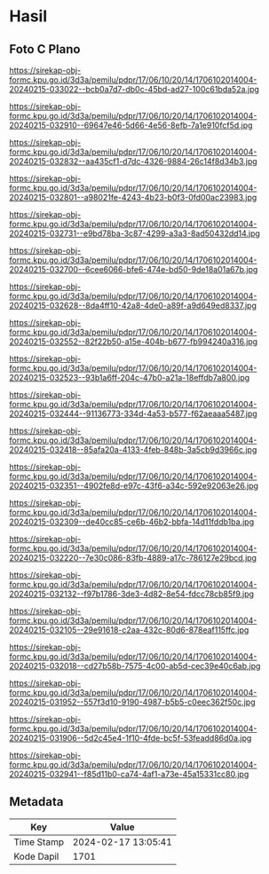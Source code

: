 # Hasil

## Foto C Plano

https://sirekap-obj-formc.kpu.go.id/3d3a/pemilu/pdpr/17/06/10/20/14/1706102014004-20240215-033022--bcb0a7d7-db0c-45bd-ad27-100c61bda52a.jpg

https://sirekap-obj-formc.kpu.go.id/3d3a/pemilu/pdpr/17/06/10/20/14/1706102014004-20240215-032910--69647e46-5d66-4e56-8efb-7a1e910fcf5d.jpg

https://sirekap-obj-formc.kpu.go.id/3d3a/pemilu/pdpr/17/06/10/20/14/1706102014004-20240215-032832--aa435cf1-d7dc-4326-9884-26c14f8d34b3.jpg

https://sirekap-obj-formc.kpu.go.id/3d3a/pemilu/pdpr/17/06/10/20/14/1706102014004-20240215-032801--a98021fe-4243-4b23-b0f3-0fd00ac23983.jpg

https://sirekap-obj-formc.kpu.go.id/3d3a/pemilu/pdpr/17/06/10/20/14/1706102014004-20240215-032731--e9bd78ba-3c87-4299-a3a3-8ad50432dd14.jpg

https://sirekap-obj-formc.kpu.go.id/3d3a/pemilu/pdpr/17/06/10/20/14/1706102014004-20240215-032700--6cee6066-bfe6-474e-bd50-9de18a01a67b.jpg

https://sirekap-obj-formc.kpu.go.id/3d3a/pemilu/pdpr/17/06/10/20/14/1706102014004-20240215-032628--8da4ff10-42a8-4de0-a89f-a9d649ed8337.jpg

https://sirekap-obj-formc.kpu.go.id/3d3a/pemilu/pdpr/17/06/10/20/14/1706102014004-20240215-032552--82f22b50-a15e-404b-b677-fb994240a316.jpg

https://sirekap-obj-formc.kpu.go.id/3d3a/pemilu/pdpr/17/06/10/20/14/1706102014004-20240215-032523--93b1a6ff-204c-47b0-a21a-18effdb7a800.jpg

https://sirekap-obj-formc.kpu.go.id/3d3a/pemilu/pdpr/17/06/10/20/14/1706102014004-20240215-032444--91136773-334d-4a53-b577-f62aeaaa5487.jpg

https://sirekap-obj-formc.kpu.go.id/3d3a/pemilu/pdpr/17/06/10/20/14/1706102014004-20240215-032418--85afa20a-4133-4feb-848b-3a5cb9d3966c.jpg

https://sirekap-obj-formc.kpu.go.id/3d3a/pemilu/pdpr/17/06/10/20/14/1706102014004-20240215-032351--4902fe8d-e97c-43f6-a34c-592e92063e26.jpg

https://sirekap-obj-formc.kpu.go.id/3d3a/pemilu/pdpr/17/06/10/20/14/1706102014004-20240215-032309--de40cc85-ce6b-46b2-bbfa-14d11fddb1ba.jpg

https://sirekap-obj-formc.kpu.go.id/3d3a/pemilu/pdpr/17/06/10/20/14/1706102014004-20240215-032220--7e30c086-83fb-4889-a17c-786127e29bcd.jpg

https://sirekap-obj-formc.kpu.go.id/3d3a/pemilu/pdpr/17/06/10/20/14/1706102014004-20240215-032132--f97b1786-3de3-4d82-8e54-fdcc78cb85f9.jpg

https://sirekap-obj-formc.kpu.go.id/3d3a/pemilu/pdpr/17/06/10/20/14/1706102014004-20240215-032105--29e91618-c2aa-432c-80d6-878eaf115ffc.jpg

https://sirekap-obj-formc.kpu.go.id/3d3a/pemilu/pdpr/17/06/10/20/14/1706102014004-20240215-032018--cd27b58b-7575-4c00-ab5d-cec39e40c6ab.jpg

https://sirekap-obj-formc.kpu.go.id/3d3a/pemilu/pdpr/17/06/10/20/14/1706102014004-20240215-031952--557f3d10-9190-4987-b5b5-c0eec362f50c.jpg

https://sirekap-obj-formc.kpu.go.id/3d3a/pemilu/pdpr/17/06/10/20/14/1706102014004-20240215-031906--5d2c45e4-1f10-4fde-bc5f-53feadd86d0a.jpg

https://sirekap-obj-formc.kpu.go.id/3d3a/pemilu/pdpr/17/06/10/20/14/1706102014004-20240215-032941--f85d11b0-ca74-4af1-a73e-45a15331cc80.jpg


## Metadata

| Key        | Value               |
| ---------- | ------------------- |
| Time Stamp | 2024-02-17 13:05:41 |
| Kode Dapil | 1701                |



